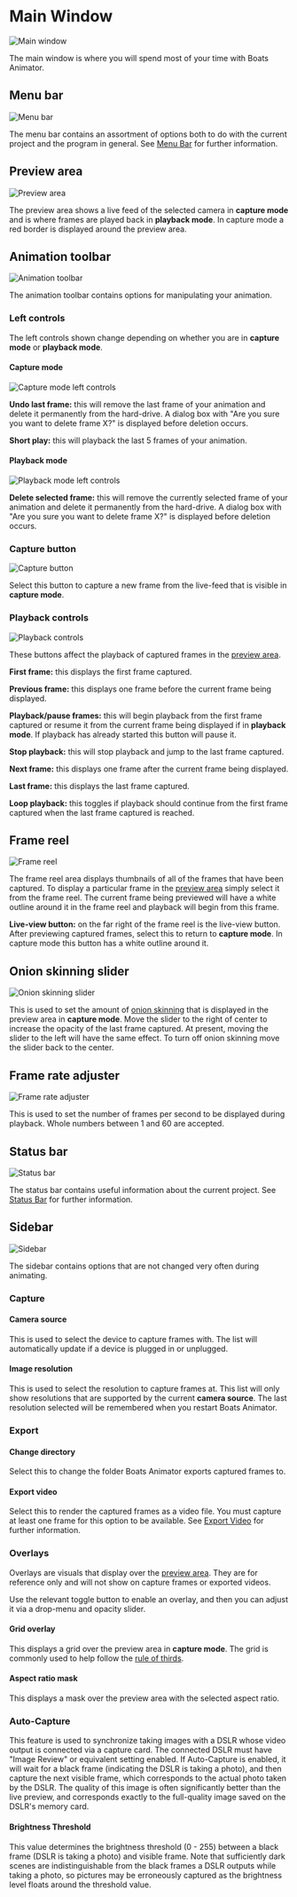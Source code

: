 # Main Window

![Main window](../img/ba-0-13-0-screenshot-1.png)

The main window is where you will spend most of your time with Boats Animator.

## Menu bar

![Menu bar](../img/menu-bar.png)

The menu bar contains an assortment of options both to do with the current project and the program in general. See [Menu Bar](/features/menu-bar) for further information.

## Preview area

![Preview area](../img/preview-area.png)

The preview area shows a live feed of the selected camera in **capture mode** and is where frames are played back in **playback mode**. In capture mode a red border is displayed around the preview area.

## Animation toolbar

![Animation toolbar](../img/animation-toolbar.png)

The animation toolbar contains options for manipulating your animation.

### Left controls

The left controls shown change depending on whether you are in **capture mode** or **playback mode**.

#### Capture mode

![Capture mode left controls](../img/left-controls-capture.png)

**Undo last frame:** this will remove the last frame of your animation and delete it permanently from the hard-drive. A dialog box with "Are you sure you want to delete frame X?" is displayed before deletion occurs.

**Short play:** this will playback the last 5 frames of your animation.

#### Playback mode

![Playback mode left controls](../img/left-controls-playback.png)

**Delete selected frame:** this will remove the currently selected frame of your animation and delete it permanently from the hard-drive. A dialog box with "Are you sure you want to delete frame X?" is displayed before deletion occurs.

### Capture button

![Capture button](../img/capture-button.png)

Select this button to capture a new frame from the live-feed that is visible in **capture mode**.

### Playback controls

![Playback controls](../img/playback-controls.png)

These buttons affect the playback of captured frames in the [preview area](#preview-area).

**First frame:** this displays the first frame captured.

**Previous frame:** this displays one frame before the current frame being displayed.

**Playback/pause frames:** this will begin playback from the first frame captured or resume it from the current frame being displayed if in **playback mode**. If playback has already started this button will pause it.

**Stop playback:** this will stop playback and jump to the last frame captured.

**Next frame:**  this displays one frame after the current frame being displayed.

**Last frame:** this displays the last frame captured.

**Loop playback:** this toggles if playback should continue from the first frame captured when the last frame captured is reached.

## Frame reel

![Frame reel](../img/frame-reel.png)

The frame reel area displays thumbnails of all of the frames that have been captured. To display a particular frame in the [preview area](#preview-area) simply select it from the frame reel. The current frame being previewed will have a white outline around it in the frame reel and playback will begin from this frame.

**Live-view button:** on the far right of the frame reel is the live-view button. After previewing captured frames, select this to return to **capture mode**. In capture mode this button has a white outline around it.

## Onion skinning slider

![Onion skinning slider](../img/onion-skinning-slider.png)

This is used to set the amount of [onion skinning](https://en.wikipedia.org/wiki/Onion_skinning) that is displayed in the preview area in **capture mode**. Move the slider to the right of center to increase the opacity of the last frame captured. At present, moving the slider to the left will have the same effect. To turn off onion skinning move the slider back to the center.

## Frame rate adjuster

![Frame rate adjuster](../img/frame-rate-adjuster.png)

This is used to set the number of frames per second to be displayed during playback. Whole numbers between 1 and 60 are accepted.

## Status bar

![Status bar](../img/status-bar.png)

The status bar contains useful information about the current project. See [Status Bar](/features/status-bar) for further information.

## Sidebar

![Sidebar](../img/sidebar-capture.png)

The sidebar contains options that are not changed very often during animating.

### Capture

#### Camera source

This is used to select the device to capture frames with. The list will automatically update if a device is plugged in or unplugged.

#### Image resolution

This is used to select the resolution to capture frames at. This list will only show resolutions that are supported by the current **camera source**. The last resolution selected will be remembered when you restart Boats Animator.

### Export

#### Change directory

Select this to change the folder Boats Animator exports captured frames to.

#### Export video

Select this to render the captured frames as a video file. You must capture at least one frame for this option to be available. See [Export Video](/features/export-video) for further information.
### Overlays

Overlays are visuals that display over the [preview area](#preview-area). They are for reference only and will not show on capture frames or exported videos.

Use the relevant toggle button to enable an overlay, and then you can adjust it via a drop-menu and opacity slider.

#### Grid overlay

This displays a grid over the preview area in **capture mode**. The grid is commonly used to help follow the [rule of thirds](https://en.wikipedia.org/wiki/Rule_of_thirds).

#### Aspect ratio mask

This displays a mask over the preview area with the selected aspect ratio.

### Auto-Capture

This feature is used to synchronize taking images with a DSLR whose video output is connected via a capture card. The connected DSLR must have "Image Review" or equivalent setting enabled. If Auto-Capture is enabled, it will wait for a black frame (indicating the DSLR is taking a photo), and then capture the next visible frame, which corresponds to the actual photo taken by the DSLR. The quality of this image is often significantly better than the live preview, and corresponds exactly to the full-quality image saved on the DSLR's memory card.

#### Brightness Threshold

This value determines the brightness threshold (0 - 255) between a black frame (DSLR is taking a photo) and visible frame. Note that sufficiently dark scenes are indistinguishable from the black frames a DSLR outputs while taking a photo, so pictures may be erroneously captured as the brightness level floats around the threshold value.
